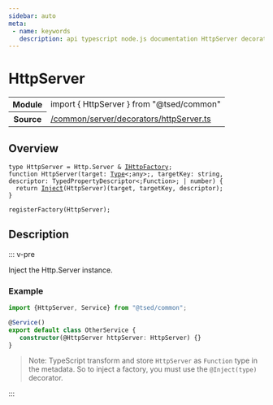 ```yaml
---
sidebar: auto
meta:
 - name: keywords
   description: api typescript node.js documentation HttpServer decorator
---
```

# HttpServer <Badge text="Decorator" type="decorator"/>
<!-- Summary -->
<section class="symbol-info"><table class="is-full-width"><tbody><tr><th>Module</th><td><div class="lang-typescript"><span class="token keyword">import</span> { HttpServer }&nbsp;<span class="token keyword">from</span>&nbsp;<span class="token string">"@tsed/common"</span></div></td></tr><tr><th>Source</th><td><a href="https://github.com/Romakita/ts-express-decorators/blob/v4.30.2/src//common/server/decorators/httpServer.ts#L0-L0">/common/server/decorators/httpServer.ts</a></td></tr></tbody></table></section>

<!-- Overview -->
## Overview


<pre><code class="typescript-lang ">type HttpServer<span class="token punctuation"> = </span>Http.Server & <a href="/api/common/server/decorators/IHttpFactory.html"><span class="token">IHttpFactory</span></a><span class="token punctuation">;</span>
function <span class="token function">HttpServer</span><span class="token punctuation">(</span>target<span class="token punctuation">:</span> <a href="/api/core/interfaces/Type.html"><span class="token">Type</span></a>&lt<span class="token punctuation">;</span><span class="token keyword">any</span>&gt<span class="token punctuation">;</span><span class="token punctuation">,</span> targetKey<span class="token punctuation">:</span> <span class="token keyword">string</span><span class="token punctuation">,</span> descriptor<span class="token punctuation">:</span> TypedPropertyDescriptor&lt<span class="token punctuation">;</span>Function&gt<span class="token punctuation">;</span> | <span class="token keyword">number</span><span class="token punctuation">)</span> <span class="token punctuation">{</span>
  return <span class="token function"><a href="/api/common/di/decorators/Inject.html"><span class="token">Inject</span></a></span><span class="token punctuation">(</span>HttpServer<span class="token punctuation">)</span><span class="token punctuation">(</span>target<span class="token punctuation">,</span> targetKey<span class="token punctuation">,</span> descriptor<span class="token punctuation">)</span><span class="token punctuation">;</span>
<span class="token punctuation">}</span>

<span class="token function">registerFactory</span><span class="token punctuation">(</span>HttpServer<span class="token punctuation">)</span><span class="token punctuation">;</span>
</code></pre>



<!-- Description -->
## Description

::: v-pre

Inject the Http.Server instance.

### Example

```typescript
import {HttpServer, Service} from "@tsed/common";

@Service()
export default class OtherService {
   constructor(@HttpServer httpServer: HttpServer) {}
}
```

> Note: TypeScript transform and store `HttpServer` as `Function` type in the metadata. So to inject a factory, you must use the `@Inject(type)` decorator.


:::